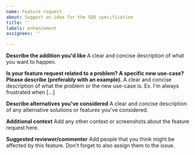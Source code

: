 ```yaml
---
name: Feature request
about: Suggest an idea for the SDD specification
title: ''
labels: enhancement
assignees: ''

---
```


**Describe the addition you'd like**
A clear and concise description of what you want to happen.

**Is your feature request related to a problem? A specific new use-case? Please describe (preferably with an example).**
A clear and concise description of what the problem or the new use-case is. Ex. I'm always frustrated when [...]

**Describe alternatives you've considered**
A clear and concise description of any alternative solutions or features you've considered.

**Additional context**
Add any other context or screenshots about the feature request here.

**Suggested reviewer/commenter**
Add people that you think might be affected by this feature. Don't forget to also assign them to the issue.
